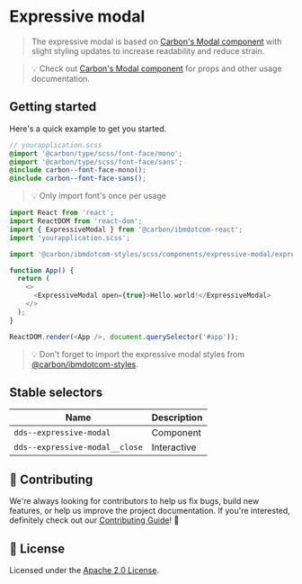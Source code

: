 # Expressive modal

> The expressive modal is based on
> [Carbon's Modal component](https://www.carbondesignsystem.com/components/modal/code)
> with slight styling updates to increase readability and reduce strain.

> 💡 Check out
> [Carbon's Modal component](https://www.carbondesignsystem.com/components/modal/code)
> for props and other usage documentation.

## Getting started

Here's a quick example to get you started.

```scss
// yourapplication.scss
@import '@carbon/type/scss/font-face/mono';
@import '@carbon/type/scss/font-face/sans';
@include carbon--font-face-mono();
@include carbon--font-face-sans();
```

> 💡 Only import font's once per usage

```javascript
import React from 'react';
import ReactDOM from 'react-dom';
import { ExpressiveModal } from '@carbon/ibmdotcom-react';
import 'yourapplication.scss';

import '@carbon/ibmdotcom-styles/scss/components/expressive-modal/expressive-modal.scss';

function App() {
  return (
    <>
      <ExpressiveModal open={true}>Hello world!</ExpressiveModal>
    </>
  );
}

ReactDOM.render(<App />, document.querySelector('#app'));
```

> 💡 Don't forget to import the expressive modal styles from
> [@carbon/ibmdotcom-styles](https://github.com/carbon-design-system/ibm-dotcom-library/blob/master/packages/styles).

## Stable selectors

| Name                           | Description |
| ------------------------------ | ----------- |
| `dds--expressive-modal`        | Component   |
| `dds--expressive-modal__close` | Interactive |

## 🙌 Contributing

We're always looking for contributors to help us fix bugs, build new features,
or help us improve the project documentation. If you're interested, definitely
check out our
[Contributing Guide](https://github.com/carbon-design-system/ibm-dotcom-library/blob/master/.github/CONTRIBUTING.md)!
👀

## 📝 License

Licensed under the
[Apache 2.0 License](https://github.com/carbon-design-system/ibm-dotcom-library/blob/master/LICENSE).
